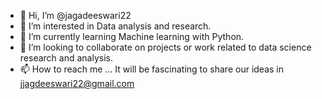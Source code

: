 - 👋 Hi, I’m @jagadeeswari22
- 👀 I’m interested in Data analysis and research.
- 🌱 I’m currently learning Machine learning with Python.
- 💞️ I’m looking to collaborate on projects or work related to data science research and analysis.
- 📫 How to reach me ... It will be fascinating to share our ideas in jjagdeeswari22@gmail.com

<!---
jagadeeswari22/jagadeeswari22 is a ✨ special ✨ repository because its `README.md` (this file) appears on your GitHub profile.
You can click the Preview link to take a look at your changes.
--->
